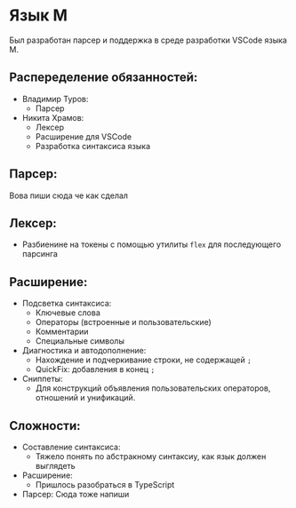 # Язык M
Был разработан парсер и поддержка в среде разработки VSCode языка М.

## Распеределение обязанностей:
+ Владимир Туров:
  - Парсер
+ Никита Храмов:
  - Лексер
  - Расширение для VSCode
  - Разработка синтаксиса языка

## Парсер:
Вова пиши сюда че как сделал

## Лексер:
+ Разбиенине на токены с помощью утилиты ```flex``` для последующего парсинга

## Расширение:
+ Подсветка синтаксиса:
  - Ключевые слова
  - Операторы (встроенные и пользовательские)
  - Комментарии
  - Специальные символы
+ Диагностика и автодополнение:
  - Нахождение и подчеркивание строки, не содержащей ```;```
  - QuickFix: добавления в конец ```;```
+ Сниппеты:
  - Для конструкций объявления пользовательских операторов, отношений и унификаций.

## Сложности:
+ Составление синтаксиса:
  - Тяжело понять по абстракному синтаксиу, как язык должен выглядеть
+ Расширение:
  - Пришлось разобраться в TypeScript
+ Парсер:
Сюда тоже напиши
